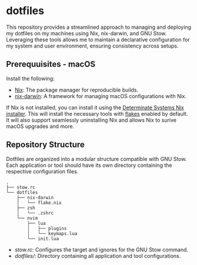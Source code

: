# dotfiles

This repository provides a streamlined approach to managing and deploying my dotfiles on my machines using Nix, nix-darwin, and GNU Stow. Leveraging these tools allows me to maintain a declarative configuration for my system and user environment, ensuring consistency across setups.

## Prerequuisites - macOS

Install the following:

- [Nix](https://nixos.org/download/): The package manager for reproducible builds.
- [nix-darwin](https://github.com/LnL7/nix-darwin/tree/master): A framework for managing macOS configurations with Nix.

If Nix is not installed, you can install it using the [Determinate Systems Nix installer](https://github.com/DeterminateSystems/nix-installer). This will install the necessary tools with [flakes](https://zero-to-nix.com/concepts/flakes) enabled by default. It will also support seamlessly uninstalling Nix and allows Nix to surive macOS upgrades and more.

## Repository Structure

Dotfiles are organized into a modular structure compatible with GNU Stow. Each application or tool should have its own directory containing the respective configuration files.

```
.
├── stow.rc
└── dotfiles
    ├── nix-darwin
    │   └── flake.nix
    ├── zsh
    │   └── .zshrc
    └── nvim
        ├── lua
        │   ├── plugins
        │   └── keymaps.lua
        └── init.lua
```

- *stow.rc*: Configures the target and ignores for the GNU Stow command.
- *dotfiles/*: Directory containing all application and tool configurations.

